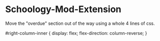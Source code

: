 # Schoology-Mod-Extension
Move the "overdue" section out of the way using a whole 4 lines of css.

#right-column-inner {
    display: flex;
    flex-direction: column-reverse;
}
